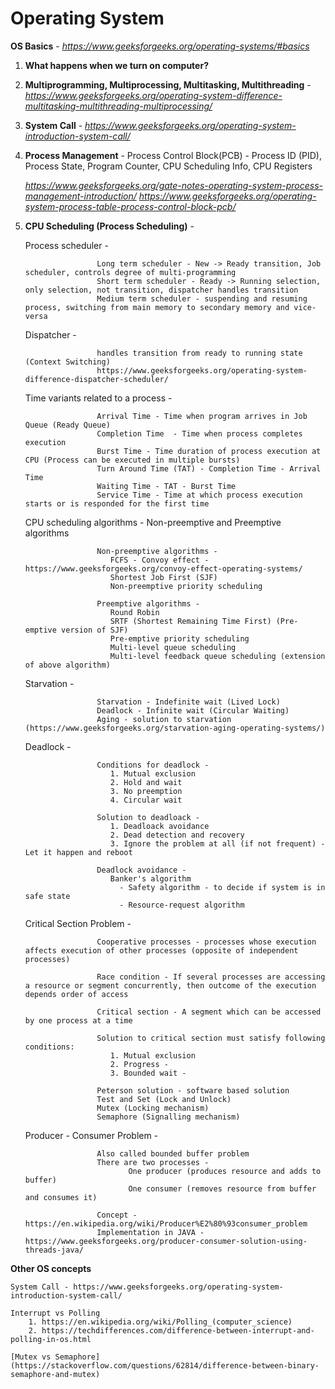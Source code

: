 # Operating System


**OS Basics**  - *https://www.geeksforgeeks.org/operating-systems/#basics*

1. **What happens when we turn on computer?**
2. **Multiprogramming, Multiprocessing, Multitasking, Multithreading** - *https://www.geeksforgeeks.org/operating-system-difference-multitasking-multithreading-multiprocessing/*
3. **System Call** - *https://www.geeksforgeeks.org/operating-system-introduction-system-call/*
4. **Process Management** - Process Control Block(PCB) - Process ID (PID), Process State, Program Counter, CPU Scheduling Info, CPU Registers 
  
   *https://www.geeksforgeeks.org/gate-notes-operating-system-process-management-introduction/*
   *https://www.geeksforgeeks.org/operating-system-process-table-process-control-block-pcb/*
   
5. **CPU Scheduling (Process Scheduling)** - 

   Process scheduler - 
   
                       Long term scheduler - New -> Ready transition, Job scheduler, controls degree of multi-programming
                       Short term scheduler - Ready -> Running selection, only selection, not transition, dispatcher handles transition
                       Medium term scheduler - suspending and resuming process, switching from main memory to secondary memory and vice-versa
   
   Dispatcher - 
        
                       handles transition from ready to running state (Context Switching)
                       https://www.geeksforgeeks.org/operating-system-difference-dispatcher-scheduler/
   
   Time variants related to a process - 
   
                       Arrival Time - Time when program arrives in Job Queue (Ready Queue)
                       Completion Time  - Time when process completes execution
                       Burst Time - Time duration of process execution at CPU (Process can be executed in multiple bursts)
                       Turn Around Time (TAT) - Completion Time - Arrival Time
                       Waiting Time - TAT - Burst Time
                       Service Time - Time at which process execution starts or is responded for the first time
                       
   CPU scheduling algorithms - Non-preemptive and Preemptive algorithms 
   
                       Non-preemptive algorithms - 
                          FCFS - Convoy effect - https://www.geeksforgeeks.org/convoy-effect-operating-systems/
                          Shortest Job First (SJF)
                          Non-preemptive priority scheduling
                       
                       Preemptive algorithms - 
                          Round Robin
                          SRTF (Shortest Remaining Time First) (Pre-emptive version of SJF)
                          Pre-emptive priority scheduling
                          Multi-level queue scheduling
                          Multi-level feedback queue scheduling (extension of above algorithm)
                       
   Starvation -
   
                       Starvation - Indefinite wait (Lived Lock)
                       Deadlock - Infinite wait (Circular Waiting)
                       Aging - solution to starvation (https://www.geeksforgeeks.org/starvation-aging-operating-systems/)
                       
   Deadlock -
   
                       Conditions for deadlock -
                          1. Mutual exclusion
                          2. Hold and wait
                          3. No preemption
                          4. Circular wait
                          
                       Solution to deadloack - 
                          1. Deadloack avoidance
                          2. Dead detection and recovery
                          3. Ignore the problem at all (if not frequent) - Let it happen and reboot
                          
                       Deadlock avoidance -
                          Banker's algorithm 
                            - Safety algorithm - to decide if system is in safe state
                            - Resource-request algorithm
                            
   Critical Section Problem - 
                        
                       Cooperative processes - processes whose execution affects execution of other processes (opposite of independent processes)
                       
                       Race condition - If several processes are accessing a resource or segment concurrently, then outcome of the execution depends order of access
                       
                       Critical section - A segment which can be accessed by one process at a time
                       
                       Solution to critical section must satisfy following conditions:
                          1. Mutual exclusion 
                          2. Progress - 
                          3. Bounded wait -
                          
                       Peterson solution - software based solution
                       Test and Set (Lock and Unlock)
                       Mutex (Locking mechanism)
                       Semaphore (Signalling mechanism)
                       
   Producer - Consumer Problem - 
    
                       Also called bounded buffer problem
                       There are two processes - 
                              One producer (produces resource and adds to buffer)
                              One consumer (removes resource from buffer and consumes it)
                       
                       Concept - https://en.wikipedia.org/wiki/Producer%E2%80%93consumer_problem
                       Implementation in JAVA - https://www.geeksforgeeks.org/producer-consumer-solution-using-threads-java/
                       
**Other OS concepts**

    System Call - https://www.geeksforgeeks.org/operating-system-introduction-system-call/

    Interrupt vs Polling
        1. https://en.wikipedia.org/wiki/Polling_(computer_science)
        2. https://techdifferences.com/difference-between-interrupt-and-polling-in-os.html
        
    [Mutex vs Semaphore](https://stackoverflow.com/questions/62814/difference-between-binary-semaphore-and-mutex)
    
